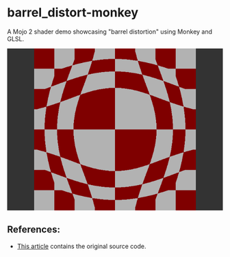 # barrel_distort-monkey
A Mojo 2 shader demo showcasing "barrel distortion" using Monkey and GLSL.

![Preview](/Preview.png)

## References:
* [This article](http://www.geeks3d.com/20140213/glsl-shader-library-fish-eye-and-dome-and-barrel-distortion-post-processing-filters/2/) contains the original source code.
